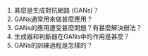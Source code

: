 1. 甚麼是生成對抗網路 (GANs)？
2. GANs通常用來做甚麼應用？
3. GANs的應用遭受甚麼問題？有甚麼解決辦法？
4. 生成器和判斷器在GANs中的作用是甚麼？
5. GANs的訓練過程是怎樣的？